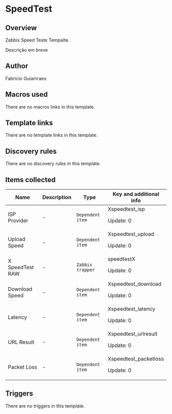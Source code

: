 # SpeedTest

## Overview

Zabbix Speed Teste Tempalte.


Descrição em breve



## Author

Fabricio Guiamraes

## Macros used

There are no macros links in this template.

## Template links

There are no template links in this template.

## Discovery rules

There are no discovery rules in this template.

## Items collected

|Name|Description|Type|Key and additional info|
|----|-----------|----|----|
|ISP Provider|<p>-</p>|`Dependent item`|Xspeedtest_isp<p>Update: 0</p>|
|Upload Speed|<p>-</p>|`Dependent item`|Xspeedtest_upload<p>Update: 0</p>|
|X SpeedTest RAW|<p>-</p>|`Zabbix trapper`|speedtestX<p>Update: 0</p>|
|Download Speed|<p>-</p>|`Dependent item`|Xspeedtest_download<p>Update: 0</p>|
|Latency|<p>-</p>|`Dependent item`|Xspeedtest_latency<p>Update: 0</p>|
|URL Result|<p>-</p>|`Dependent item`|Xspeedtest_urlresult<p>Update: 0</p>|
|Packet Loss|<p>-</p>|`Dependent item`|Xspeedtest_packetloss<p>Update: 0</p>|
## Triggers

There are no triggers in this template.

